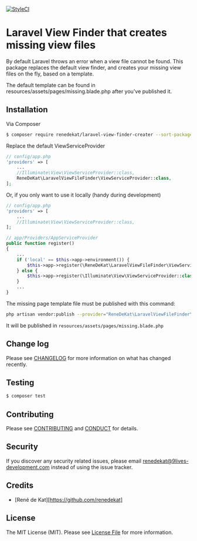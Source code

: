 
[![StyleCI](https://styleci.io/repos/79127109/shield?branch=master)](https://styleci.io/repos/79127109)

# Laravel View Finder that creates missing view files


By default Laravel throws an error when a view file cannot be found. This package replaces the default view finder,
and creates your missing view files on the fly, based on a template.

The default template can be found in resources/assets/pages/missing.blade.php after you've published it.


## Installation

Via Composer

``` bash
$ composer require renedekat/laravel-view-finder-creater --sort-packages
```

Replace the default ViewServiceProvider 

```php
// config/app.php
'providers' => [
	...
	//Illuminate\View\ViewServiceProvider::class,
	ReneDeKat\LaravelViewFileFinder\ViewServiceProvider::class,
];
``` 

Or, if you only want to use it locally (handy during development)

```php
// config/app.php
'providers' => [
	...
	//Illuminate\View\ViewServiceProvider::class,
];
```

```php
// app/Providers/AppServiceProvider
public function register()
{
    ...
    if ('local' == $this->app->environment()) {
        $this->app->register(\ReneDeKat\LaravelViewFileFinder\ViewServiceProvider::class);
    } else {
        $this->app->register(\Illuminate\View\ViewServiceProvider::class);
    }
    ...
}
```

The missing page template file must be published with this command:

```bash
php artisan vendor:publish --provider="ReneDeKat\LaravelViewFileFinder\ViewServiceProvider" --tag="assets"
```

It will be published in `resources/assets/pages/missing.blade.php`


## Change log

Please see [CHANGELOG](CHANGELOG.md) for more information on what has changed recently.

## Testing

``` bash
$ composer test
```

## Contributing

Please see [CONTRIBUTING](CONTRIBUTING.md) and [CONDUCT](CONDUCT.md) for details.

## Security

If you discover any security related issues, please email renedekat@9lives-development.com instead of using the issue tracker.

## Credits

- [René de Kat][https://github.com/renedekat]

## License

The MIT License (MIT). Please see [License File](LICENSE.md) for more information.

